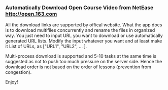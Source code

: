 ### Automatically Download Open Course Video from NetEase http://open.163.com ###

All the download links are supported by offical website. What the app does is to download multifiles concurrently and rename the files in organized way. You just need to input URL you want to download or use automatically generated URL lists. Modify the input whatever you want and at least make it List of URLs, as ["URL1", "URL2", ... ].

Multi-process download is supported and 5-10 tasks at the same time is suggested as not to push too much pressure on the server side. Hence the download order is not based on the order of lessons (prevention from congestion).

Enjoy!
